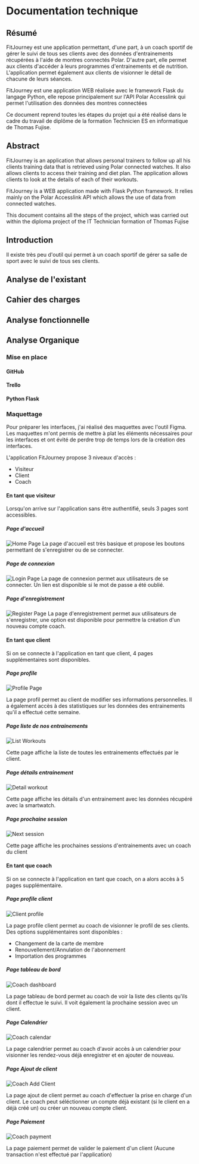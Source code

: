 # Documentation technique 

## Résumé 
FitJourney est une application permettant, d'une part, à un coach sportif de gérer le suivi de tous ses clients avec des données d'entrainements récupérées à l'aide de montres connectés Polar. D'autre part, elle permet aux clients d'accéder à leurs programmes d'entrainements et de nutrition. L'application permet également aux clients de visionner le détail de chacune de leurs séances.

FitJourney est une application WEB réalisée avec le framework Flask du langage Python, elle repose principalement sur l'API Polar Accesslink qui permet l'utilisation des données des montres connectées

Ce document reprend toutes les étapes du projet qui a été réalisé dans le cadre du travail de diplôme de la formation Technicien ES en informatique de Thomas Fujise.

## Abstract
FitJourney is an application that allows personal trainers to follow up all his clients training data that is retrieved using Polar connected watches. It also allows clients to access their training and diet plan. The application allows clients to look at the details of each of their workouts.

FitJourney is a WEB application made with Flask Python framework. It relies mainly on the Polar Accesslink API which allows the use of data from connected watches.

This document contains all the steps of the project, which was carried out within the diploma project of the IT Technician formation of Thomas Fujise

## Introduction
Il existe très peu d'outil qui permet à un coach sportif de gérer sa salle de sport avec le suivi de tous ses clients. 

## Analyse de l'existant

## Cahier des charges



## Analyse fonctionnelle

## Analyse Organique

### Mise en place

#### GitHub
#### Trello
#### Python Flask

### Maquettage
Pour préparer les interfaces, j'ai réalisé des maquettes avec l'outil Figma. Les maquettes m'ont permis de mettre à plat les éléments nécessaires pour les interfaces et ont évité de perdre trop de temps lors de la création des interfaces.

L'application FitJourney propose 3 niveaux d'accès :
* Visiteur
* Client
* Coach

#### En tant que visiteur 
Lorsqu'on arrive sur l'application sans être authentifié, seuls 3 pages sont accessibles. 
##### Page d'accueil
![Home Page](./mockups/Interface_mockups/home.jpg)
La page d'accueil est très basique et propose les boutons permettant de s'enregistrer ou de se connecter.
##### Page de connexion 
![Login Page](./mockups/Interface_mockups/sign_in.jpg)
La page de connexion permet aux utilisateurs de se connecter. Un lien est disponible si le mot de passe a été oublié.

##### Page d'enregistrement
![Register Page](./mockups/Interface_mockups/sign_up.jpg)
La page d'enregistrement permet aux utilisateurs de s'enregistrer, une option est disponible pour permettre la création d'un nouveau compte coach. 

#### En tant que client 
Si on se connecte à l'application en tant que client, 4 pages supplémentaires sont disponibles.

##### Page profile
![Profile Page](./mockups/Interface_mockups/profile.jpg)

La page profil permet au client de modifier ses informations personnelles. Il a également accès à des statistiques sur les données des entrainements qu'il a effectué cette semaine.

##### Page liste de nos entrainements
![List Workouts](./mockups/Interface_mockups/workouts_list.jpg)

Cette page affiche la liste de toutes les entrainements effectués par le client. 

##### Page détails entrainement
![Detail workout](./mockups/Interface_mockups/workout_details.jpg)

Cette page affiche les détails d'un entrainement avec les données récupéré avec la smartwatch.

##### Page prochaine session
![Next session](./mockups/Interface_mockups/client_next_session.jpg)

Cette page affiche les prochaines sessions d'entrainements avec un coach du client 


#### En tant que coach
Si on se connecte à l'application en tant que coach, on a alors accès à 5 pages supplémentaire.

##### Page profile client
![Client profile](./mockups/Interface_mockups/profile_with_coach_option.jpg)

La page profile client permet au coach de visionner le profil de ses clients. Des options supplémentaires sont disponibles :

* Changement de la carte de membre
* Renouvellement/Annulation de l'abonnement
* Importation des programmes

##### Page tableau de bord
![Coach dashboard](./mockups/Interface_mockups/coach_dashboard.jpg)

La page tableau de bord permet au coach de voir la liste des clients qu'ils dont il effectue le suivi. Il voit également la prochaine session avec un client.

##### Page Calendrier
![Coach calendar](./mockups/Interface_mockups/coach_calendar.jpg)

La page calendrier permet au coach d'avoir accès à un calendrier pour visionner les rendez-vous déjà enregistrer et en ajouter de nouveau.

##### Page Ajout de client 
![Coach Add Client](./mockups/Interface_mockups/add_client.jpg)

La page ajout de client permet au coach d'effectuer la prise en charge d'un client. Le coach peut séléctionner un compte déjà existant (si le client en a déjà créé un) ou créer un nouveau compte client.

##### Page Paiement
![Coach payment](./mockups/Interface_mockups/payment.jpg)

La page paiement permet de valider le paiement d'un client (Aucune transaction n'est effectué par l'application)